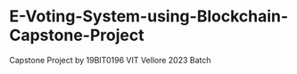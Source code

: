# E-Voting-System-using-Blockchain-Capstone-Project
Capstone Project by 19BIT0196 VIT Vellore 2023 Batch
